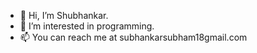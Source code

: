 - 👋 Hi, I’m Shubhankar.
- 👀 I’m interested in programming.
- 📫 You can reach me at subhankarsubham18gmail.com

<!---
Shubhankar055/Shubhankar055 is a ✨ special ✨ repository because its `README.md` (this file) appears on your GitHub profile.
You can click the Preview link to take a look at your changes.
--->
